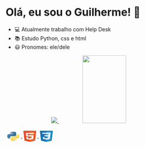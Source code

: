 # Olá, eu sou o Guilherme! 👋

- 💻 Atualmente trabalho com Help Desk
- 📚 Estudo Python, css e html
- 😃 Pronomes: ele/dele

<div align="center">
  <a href="https://github.com/duartegui">
  <img width="48%" src="https://github-readme-stats.vercel.app/api?username=duartegui&show_icons=true&theme=dark&include_all_commits=true&count_private=true"/>
  <img width="48%" height="180" src="https://github-readme-stats.vercel.app/api/top-langs/?username=duartegui&layout=compact&langs_count=7&theme=dark"/>
</div>
  <div style="display: inline_block"><br>
  <img align="center" alt="Gui-Python" height="30" width="40" src="https://raw.githubusercontent.com/devicons/devicon/master/icons/python/python-original.svg">
  <img align="center" alt="Gui-HTML" height="30" width="40" src="https://raw.githubusercontent.com/devicons/devicon/master/icons/html5/html5-original.svg">
  <img align="center" alt="Gui-CSS" height="30" width="40" src="https://raw.githubusercontent.com/devicons/devicon/master/icons/css3/css3-original.svg">
</div>
  
  ##
  
  
